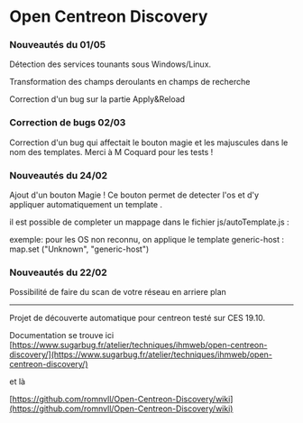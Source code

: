 # Open Centreon Discovery
### Nouveautés du 01/05 ###
Détection des services tounants sous Windows/Linux.

Transformation des champs deroulants en champs de recherche 

Correction d'un bug sur la partie Apply&Reload

### Correction de bugs 02/03 ###
Correction d'un bug qui affectait le bouton magie et les majuscules dans le nom des templates. Merci à M Coquard pour les tests !

### Nouveautés du 24/02 ###
Ajout d'un bouton Magie ! Ce bouton permet de detecter l'os et d'y appliquer automatiquement un template .

il est possible de completer un mappage dans le fichier js/autoTemplate.js :

exemple: pour les OS non reconnu, on applique le template generic-host :
 map.set ("Unknown", "generic-host")

### Nouveautés du 22/02 ###

Possibilité de faire du scan de votre réseau en arriere plan
___
Projet de découverte automatique pour centreon testé sur CES 19.10.

Documentation se trouve ici
[https://www.sugarbug.fr/atelier/techniques/ihmweb/open-centreon-discovery/](https://www.sugarbug.fr/atelier/techniques/ihmweb/open-centreon-discovery/)

et là 

[https://github.com/romnvll/Open-Centreon-Discovery/wiki](https://github.com/romnvll/Open-Centreon-Discovery/wiki)

